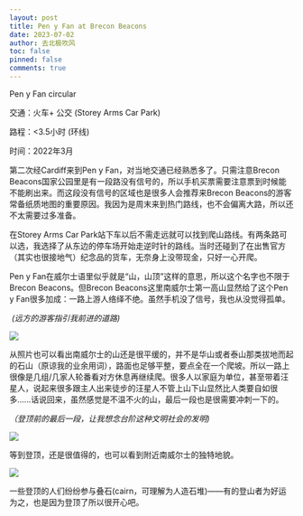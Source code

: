 ```yaml
---
layout: post
title: Pen y Fan at Brecon Beacons
date: 2023-07-02
author: 去北极吹风
toc: false
pinned: false
comments: true
---
```

Pen y Fan circular

交通：火车+ 公交 (Storey Arms Car Park)

路程：<3.5小时 (环线)

时间：2022年3月

第二次经Cardiff来到Pen y Fan，对当地交通已经熟悉多了。只需注意Brecon Beacons国家公园里是有一段路没有信号的，所以手机买票需要注意票到时候能不能刷出来。而这段没有信号的区域也是很多人会推荐来Brecon Beacons的游客常备纸质地图的重要原因。我因为是周末来到热门路线，也不会偏离大路，所以还不太需要过多准备。

在Storey Arms Car Park站下车以后不需走远就可以找到爬山路线。有两条路可以选，我选择了从东边的停车场开始走逆时针的路线。当时还碰到了在出售官方（其实也很接地气）纪念品的货车，无奈身上没带现金，只好一心开爬。

Pen y Fan在威尔士语里似乎就是“山，山顶”这样的意思，所以这个名字也不限于Brecon Beacons。但Brecon Beacons这里南威尔士第一高山显然给了这个Pen y Fan很多加成：一路上游人络绎不绝。虽然手机没了信号，我也从没觉得孤单。

​	*(远方的游客指引我前进的道路)*

![](https://raw.githubusercontent.com/wkm-um/wkm-um.github.io/master/images/brecon_1.jpg)

从照片也可以看出南威尔士的山还是很平缓的，并不是华山或者泰山那类拔地而起的石山（原谅我的业余用词），路面也足够平整，要点全在一个爬坡。所以一路上很像是几组/几家人轮番看对方休息再继续爬。很多人以家庭为单位，甚至带着汪星人，说起来很多跟主人出来徒步的汪星人不管上山下山显然比人类要自如很多……话说回来，虽然感觉是不温不火的山，最后一段也是很需要冲刺一下的。

*（登顶前的最后一段，让我想念台阶这种文明社会的发明)*

![](https://raw.githubusercontent.com/wkm-um/wkm-um.github.io/master/images/brecon_4.jpg)

等到登顶，还是很值得的，也可以看到附近南威尔士的独特地貌。

![](https://raw.githubusercontent.com/wkm-um/wkm-um.github.io/master/images/brecon_2.jpg)

一些登顶的人们纷纷参与叠石(cairn，可理解为人造石堆)——有的登山者为好运为之，也是因为登顶了所以很开心吧。
